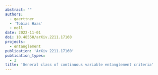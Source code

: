 ```yaml
---
abstract: ""
authors:
  - gaerttner
  - 'Tobias Haas'
  - noll
date: 2022-11-01
doi: 10.48550/arXiv.2211.17160
projects:
  - entanglement
publication: 'ArXiv 2211.17160'
publication_types:
  - 2
title: 'General class of continuous variable entanglement criteria'
---
```

